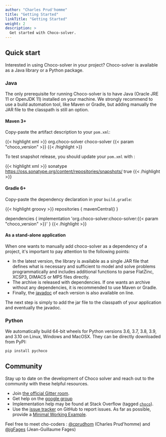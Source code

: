 ```yaml
---
author: "Charles Prud'homme"
title: "Getting Started"
linkTitle: "Getting Started"
weight: 2
description: >
  Get started with Choco-solver.
---
```

## Quick start

Interested in using Choco-solver in your project?
Choco-solver is available as a Java library or a Python package.

### Java
The only prerequisite for running Choco-solver is to have Java (Oracle JRE 11 or OpenJDK 11) installed on your machine.
We strongly recommend to use a build automation tool, like Maven or Gradle, but adding manually the JAR file to the classpath is still an option.


#### Maven 3+

Copy-paste the artifact description to your `pom.xml`:

{{< highlight xml >}}
<dependency>
   <groupId>org.choco-solver</groupId>
   <artifactId>choco-solver</artifactId>
   <version>{{< param "choco_version" >}}</version>
</dependency>
{{< /highlight >}}

To test snapshot release, you should update your `pom.xml` with :

{{< highlight xml >}}
<repository>
    <id>sonatype</id>
    <url>https://oss.sonatype.org/content/repositories/snapshots/</url>
    <snapshots>
        <enabled>true</enabled>
    </snapshots>
</repository>
{{< /highlight >}}

#### Gradle 6+

Copy-paste the dependency declaration in your `build.gradle`:

{{< highlight groovy >}}
repositories {
    mavenCentral()
}

dependencies {
    implementation 'org.choco-solver:choco-solver:{{< param "choco_version" >}}'
}
{{< /highlight >}}

#### As a stand-alone application

When one wants to manually add choco-solver as a dependency of a project, it's important to pay attention to the following points:

- In the latest version, the library is available as a single JAR file that defines what is necessary and sufficient to model and solve problems programmatically and includes additional functions to parse FlatZinc, XCSP3, DIMACS or MPS files directly.
- The archive is released with dependencies. If one wants an archive without any dependencies, it is recommended to use Maven or Gradle.
- Finally, the [javadoc](https://javadoc.io/doc/org.choco-solver/choco-solver/latest/org.chocosolver/module-summary.html) of each version is also available on line.

The next step is simply to add the jar file to the classpath of your application and eventually the javadoc.

### Python

We automatically build 64-bit wheels for Python versions 3.6, 3.7, 3.8, 3.9, and 3.10 on Linux, Windows and MacOSX. They can be directly downloaded from PyPI:

```bash
pip install pychoco
```


## Community

Stay up to date on the development of Choco solver and reach out to the community with these helpful resources.

- Join [the official Gitter room](https://gitter.im/chocoteam/choco-solver#).
- Get help on the [google group](https://groups.google.com/forum/#!forum/choco-solver)
- Implementation help may be found at Stack Overflow (tagged [`choco`](https://stackoverflow.com/questions/tagged/choco)).
- Use the [issue tracker](https://github.com/chocoteam/choco-solver/issues) on GitHub to report issues. As far as possible, provide a [Minimal Working Example](https://en.wikipedia.org/wiki/Minimal_Working_Example).


Feel free to meet cho-coders : [@cprudhom](https://github.com/cprudhom) (Charles Prud'homme) and [@jgFages](https://github.com/jgFages) (Jean-Guillaume Fages) 

